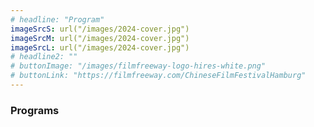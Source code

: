 ```yaml
---
# headline: "Program"
imageSrcS: url("/images/2024-cover.jpg")
imageSrcM: url("/images/2024-cover.jpg")
imageSrcL: url("/images/2024-cover.jpg")
# headline2: ""
# buttonImage: "/images/filmfreeway-logo-hires-white.png"
# buttonLink: "https://filmfreeway.com/ChineseFilmFestivalHamburg"
---
```

### Programs

